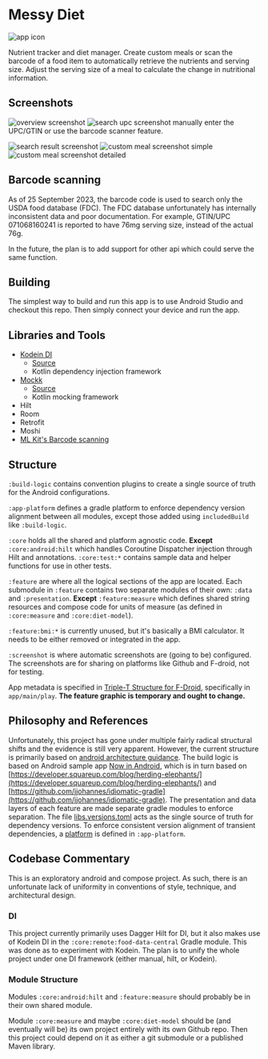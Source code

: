 # Messy Diet

![app icon](/app/src/main/res/mipmap-xxxhdpi/ic_launcher.webp)

Nutrient tracker and diet manager. Create custom meals or scan the barcode of a food item to automatically retrieve the
nutrients and serving size. Adjust the serving size of a meal to calculate the change in nutritional information.

## Screenshots

![overview screenshot](/app/src/main/play/listings/en-US/graphics/phone-screenshots/1_all_meals.png)
![search upc screenshot](/app/src/main/play/listings/en-US/graphics/phone-screenshots/2_search_upc.png)
manually enter the UPC/GTIN or use the barcode scanner feature.

![search result screenshot](/app/src/main/play/listings/en-US/graphics/phone-screenshots/3_search_result.png)
![custom meal screenshot simple](/app/src/main/play/listings/en-US/graphics/phone-screenshots/4_meal_custom_simple.png)
![custom meal screenshot detailed](/app/src/main/play/listings/en-US/graphics/phone-screenshots/5_meal_custom_detailed.png)

## Barcode scanning

As of 25 September 2023, the barcode code is used to search only the USDA food database (FDC). The FDC database
unfortunately has internally inconsistent data and poor documentation. For example, GTIN/UPC 071068160241 is reported to
have 76mg serving size, instead of the actual 76g.

In the future, the plan is to add support for other api which could serve the same function.

## Building

The simplest way to build and run this app is to use Android Studio and checkout this repo. Then simply connect your
device and run the app.

## Libraries and Tools

* [Kodein DI](https://kosi-libs.org/kodein)
  * [Source](https://github.com/kosi-libs/Kodein)
  * Kotlin dependency injection framework
* [Mockk](https://mockk.io/)
  * [Source](https://github.com/mockk/mockk)
  * Kotlin mocking framework
* Hilt
* Room
* Retrofit
* Moshi
* [ML Kit's Barcode scanning](https://developers.google.com/ml-kit/vision/barcode-scanning)

## Structure

`:build-logic` contains convention plugins to create a single source of truth for the Android configurations.

`:app-platform` defines a gradle platform to enforce dependency version alignment between all modules, except those
added using `includedBuild` like `:build-logic`.

`:core` holds all the shared and platform agnostic code. **Except** `:core:android:hilt` which handles Coroutine
Dispatcher injection through Hilt and annotations. `:core:test:*` contains sample data and helper functions for use in
other tests.

`:feature` are where all the logical sections of the app are located. Each submodule in `:feature` contains two separate
modules of their own: `:data` and `:presentation`. **Except** `:feature:measure` which defines shared string resources
and compose code for units of measure (as defined in `:core:measure` and `:core:diet-model`).

`:feature:bmi:*` is currently unused, but it's basically a BMI calculator. It needs to be either removed or integrated
in the app.

`:screenshot` is where automatic screenshots are (going to be) configured. The screenshots are for sharing on platforms
like Github and F-droid, not for testing.

App metadata is specified
in [Triple-T Structure for F-Droid](https://f-droid.org/en/docs/All_About_Descriptions_Graphics_and_Screenshots/#triple-t-structure),
specifically in `app/main/play`. **The feature graphic is temporary and ought to change.**

## Philosophy and References

Unfortunately, this project has gone under multiple fairly radical structural shifts and the evidence is still very
apparent. However, the current structure is primarily based
on [android architecture guidance](https://developer.android.com/topic/architecture). The build logic is based on
Android sample app [Now in Android](https://github.com/android/nowinandroid), which is in turn based
on [https://developer.squareup.com/blog/herding-elephants/](https://developer.squareup.com/blog/herding-elephants/)
and [https://github.com/jjohannes/idiomatic-gradle](https://github.com/jjohannes/idiomatic-gradle). The presentation and
data layers of each feature are made separate gradle modules to enforce separation. The
file [libs.versions.toml](/libs.versions.toml) acts as the single source of truth for dependency versions. To enforce
consistent version alignment of transient dependencies,
a [platform](https://docs.gradle.org/current/userguide/java_platform_plugin.html#java_platform_plugin) is defined
in `:app-platform`.

## Codebase Commentary

This is an exploratory android and compose project. As such, there is an unfortunate lack of uniformity in conventions
of style, technique, and architectural design.

### DI

This project currently primarily uses Dagger Hilt for DI, but it also makes use of Kodein DI in
the `:core:remote:food-data-central` Gradle module. This was done as to experiment with Kodein. The plan is to unify the
whole project under one DI framework (either manual, hilt, or Kodein).

### Module Structure

Modules `:core:android:hilt` and `:feature:measure` should probably be in their own shared module.

Module `:core:measure` and maybe `:core:diet-model` should be (and eventually will be) its own project entirely with its
own Github repo. Then this project could depend on it as either a git submodule or a published Maven library.

